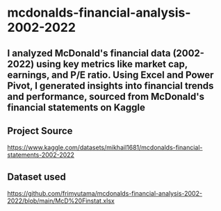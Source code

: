 # mcdonalds-financial-analysis-2002-2022
## I analyzed McDonald's financial data (2002-2022) using key metrics like market cap, earnings, and P/E ratio. Using Excel and Power Pivot, I generated insights into financial trends and performance, sourced from McDonald's financial statements on Kaggle
## Project Source
https://www.kaggle.com/datasets/mikhail1681/mcdonalds-financial-statements-2002-2022
## Dataset used
https://github.com/frimyutama/mcdonalds-financial-analysis-2002-2022/blob/main/McD%20Finstat.xlsx
